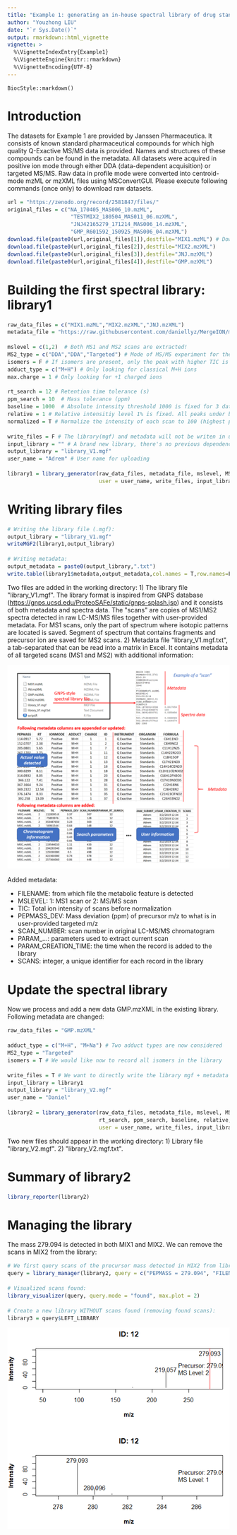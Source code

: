 ```yaml
---
title: "Example 1: generating an in-house spectral library of drug standards"
author: "Youzhong LIU"
date: "`r Sys.Date()`"
output: rmarkdown::html_vignette
vignette: >
  %\VignetteIndexEntry{Example1}
  %\VignetteEngine{knitr::rmarkdown}
  %\VignetteEncoding{UTF-8}
---
```


```{r  biocstyle, echo = FALSE, results = "asis" }
BiocStyle::markdown() 
```

# Introduction

The datasets for Example 1 are provided by Janssen Pharmaceutica. It consists of known standard pharmaceutical compounds for which high quality Q-Exactive MS/MS data is provided. Names and structures of these compounds can be found in the metadata. All datasets were acquired in positive ion mode through either DDA (data-dependent acquisition) or targeted MS/MS. Raw data in profile mode were converted into centroid-mode mzML or mzXML files using MSConvertGUI. Please execute following commands (once only) to download raw datasets.

```R
url = "https://zenodo.org/record/2581847/files/"
original_files = c("NA_170405_MAS006_10.mzML",
                    "TESTMIX2_180504_MAS011_06.mzXML",
                    "JNJ42165279_171214_MAS006_14.mzXML",
                    "GMP_R601592_150925_MAS006_04.mzXML")
download.file(paste0(url,original_files[1]),destfile="MIX1.mzML") # Download and rename the files
download.file(paste0(url,original_files[2]),destfile="MIX2.mzXML")
download.file(paste0(url,original_files[3]),destfile="JNJ.mzXML")
download.file(paste0(url,original_files[4]),destfile="GMP.mzXML")

```
# Building the first spectral library: library1

```R
raw_data_files = c("MIX1.mzML","MIX2.mzXML","JNJ.mzXML")
metadata_file = "https://raw.githubusercontent.com/daniellyz/MergeION/master/inst/library_metadata.csv"

mslevel = c(1,2)  # Both MS1 and MS2 scans are extracted! 
MS2_type = c("DDA","DDA","Targeted") # Mode of MS/MS experiment for the three files
isomers = F # If isomers are present, only the peak with higher TIC is extracted.
adduct_type = c("M+H") # Only looking for classical M+H ions
max.charge = 1 # Only looking for +1 charged ions

rt_search = 12 # Retention time tolerance (s)
ppm_search = 10  # Mass tolerance (ppm)
baseline = 1000  # Absolute intensity threshold 1000 is fixed for 3 datasets. 
relative = 1 # Relative intensitiy level 1% is fixed. All peaks under both baseline and relative level are considered as noise.
normalized = T # Normalize the intensity of each scan to 100 (highest peak)

write_files = F # The library(mgf) and metadata will not be writen in user's folder 
input_library = "" # A brand new library, there's no previous dependency. "" or null
output_library = "library_V1.mgf"
user_name = "Adrem" # User name for uploading

library1 = library_generator(raw_data_files, metadata_file, mslevel, MS2_type, isomers, adduct_type, max.charge,                              rt_search, ppm_search, baseline, relative, normalized, 
                             user = user_name, write_files, input_library, output_library)
```
# Writing library files

```R
# Writing the library file (.mgf):
output_library = "library_V1.mgf" 
writeMGF2(library1,output_library) 

# Writing metadata:
output_metadata = paste0(output_library,".txt") 
write.table(library1$metadata,output_metadata,col.names = T,row.names=F,dec=".",sep="\t")
```
Two files are added in the working directory: 1) The library file "library_V1.mgf". The library format is inspired from GNPS database (https://gnps.ucsd.edu/ProteoSAFe/static/gnps-splash.jsp) and it consists of both metadata and spectra data. The "scans" are copies of MS1/MS2 spectra detected in raw LC-MS/MS files together with user-provided metadata. For MS1 scans, only the part of spectrum where isotopic patterns are located is saved. Segment of spectrum that contains fragments and precursor ion are saved for MS2 scans. 2) Metadata file "library_V1.mgf.txt", a tab-separated that can be read into a matrix in Excel. It contains metadata of all targeted scans (MS1 and MS2) with additional information: 

![choose](library.png)

Added metadata:
* FILENAME: from which file the metabolic feature is detected
* MSLEVEL: 1: MS1 scan or 2: MS/MS scan
* TIC: Total ion intensity of scans before normalization
* PEPMASS_DEV: Mass deviation (ppm) of precursor m/z to what is in user-provided targeted m/z
* SCAN_NUMBER: scan number in original LC-MS/MS chromatogram
* PARAM_...: parameters used to extract current scan
* PARAM_CREATION_TIME: the time when the record is added to the library
* SCANS: integer, a unique identifier for each record in the library

# Update the spectral library

Now we process and add a new data GMP.mzXML in the existing library. Following metadata are changed:

```R
raw_data_files = "GMP.mzXML"

adduct_type = c("M+H", "M+Na") # Two adduct types are now considered
MS2_type = "Targeted"
isomers = T # We would like now to record all isomers in the library

write_files = T # We want to directly write the library mgf + metadata files
input_library = library1
output_library = "library_V2.mgf"
user_name = "Daniel"

library2 = library_generator(raw_data_files, metadata_file, mslevel, MS2_type, isomers, adduct_type, max.charge,
                             rt_search, ppm_search, baseline, relative, normalized,
                             user = user_name, write_files, input_library, output_library)
```

Two new files should appear in the working directory: 1) Library file "library_V2.mgf". 2) "library_V2.mgf.txt".

# Summary of library2

```R
library_reporter(library2)

```

# Managing the library

The mass 279.094 is detected in both MIX1 and MIX2. We can remove the scans in MIX2 from the library: 

```R
# We first query scans of the precursor mass detected in MIX2 from library2:
query = library_manager(library2, query = c("PEPMASS = 279.094", "FILENAME=MIX2.mzXML"), logical = "AND", ppm_search = 20)

# Visualized scans found:
library_visualizer(query, query.mode = "found", max.plot = 2)

# Create a new library WITHOUT scans found (removing found scans):
library3 = query$LEFT_LIBRARY

```
![choose](search.png)

